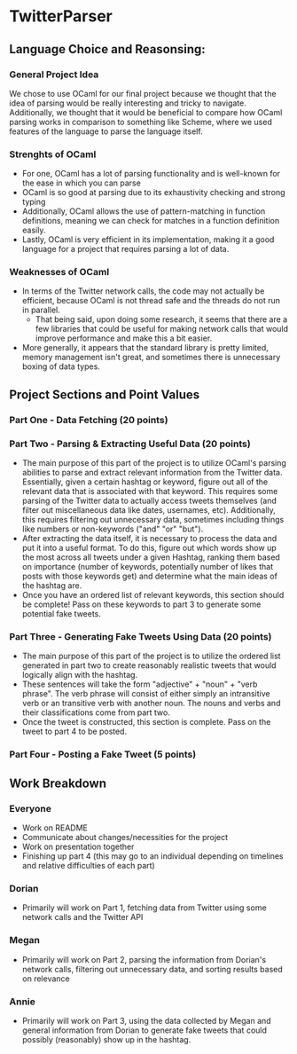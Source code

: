 # TwitterParser

## Language Choice and Reasonsing:
### General Project Idea
We chose to use OCaml for our final project because we thought that the idea of parsing would be really interesting and tricky to navigate. Additionally, we thought that it would be beneficial to compare how OCaml parsing works in comparison to something like Scheme, where we used features of the language to parse the language itself. 

### Strenghts of OCaml
- For one, OCaml has a lot of parsing functionality and is well-known for the ease in which you can parse
- OCaml is so good at parsing due to its exhaustivity checking and strong typing
- Additionally, OCaml allows the use of pattern-matching in function definitions, meaning we can check for matches in a function definition easily. 
- Lastly, OCaml is very efficient in its implementation, making it a good language for a project that requires parsing a lot of data. 

### Weaknesses of OCaml
- In terms of the Twitter network calls, the code may not actually be efficient, because OCaml is not thread safe and the threads do not run in parallel.  
    - That being said, upon doing some research, it seems that there are a few libraries that could be useful for making network calls that would improve performance and make this a bit easier. 
- More generally, it appears that the standard library is pretty limited, memory management isn't great, and sometimes there is unnecessary boxing of data types. 

## Project Sections and Point Values
### Part One - Data Fetching (20 points)
### Part Two - Parsing & Extracting Useful Data (20 points)
- The main purpose of this part of the project is to utilize OCaml's parsing abilities to parse and extract relevant information from the Twitter data. Essentially, given a certain hashtag or keyword, figure out all of the relevant data that is associated with that keyword. This requires some parsing of the Twitter data to actually access tweets themselves (and filter out miscellaneous data like dates, usernames, etc). Additionally, this requires filtering out unnecessary data, sometimes including things like numbers or non-keywords ("and" "or" "but").   
- After extracting the data itself, it is necessary to process the data and put it into a useful format. To do this, figure out which words show up the most across all tweets under a given Hashtag, ranking them based on importance (number of keywords, potentially number of likes that posts with those keywords get) and determine what the main ideas of the hashtag are. 
- Once you have an ordered list of relevant keywords, this section should be complete! Pass on these keywords to part 3 to generate some potential fake tweets. 
### Part Three - Generating Fake Tweets Using Data (20 points)
- The main purpose of this part of the project is to utilize the ordered list generated in part two to create reasonably realistic tweets that would logically align with the hashtag.  
- These sentences will take the form "adjective" + "noun" +  "verb phrase". The verb phrase will consist of either simply an intransitive verb or an transitive verb with another noun. The nouns and verbs and their classifications come from part two. 
- Once the tweet is constructed, this section is complete. Pass on the tweet to part 4 to be posted. 
### Part Four - Posting a Fake Tweet (5 points)

## Work Breakdown
### Everyone
- Work on README
- Communicate about changes/necessities for the project 
- Work on presentation together
- Finishing up part 4 (this may go to an individual depending on timelines and relative difficulties of each part)

### Dorian
- Primarily will work on Part 1, fetching data from Twitter using some network calls and the Twitter API

### Megan
- Primarily will work on Part 2, parsing the information from Dorian's network calls, filtering out unnecessary data, and sorting results based on relevance

### Annie
- Primarily will work on Part 3, using the data collected by Megan and general information from Dorian to generate fake tweets that could possibly (reasonably) show up in the hashtag. 